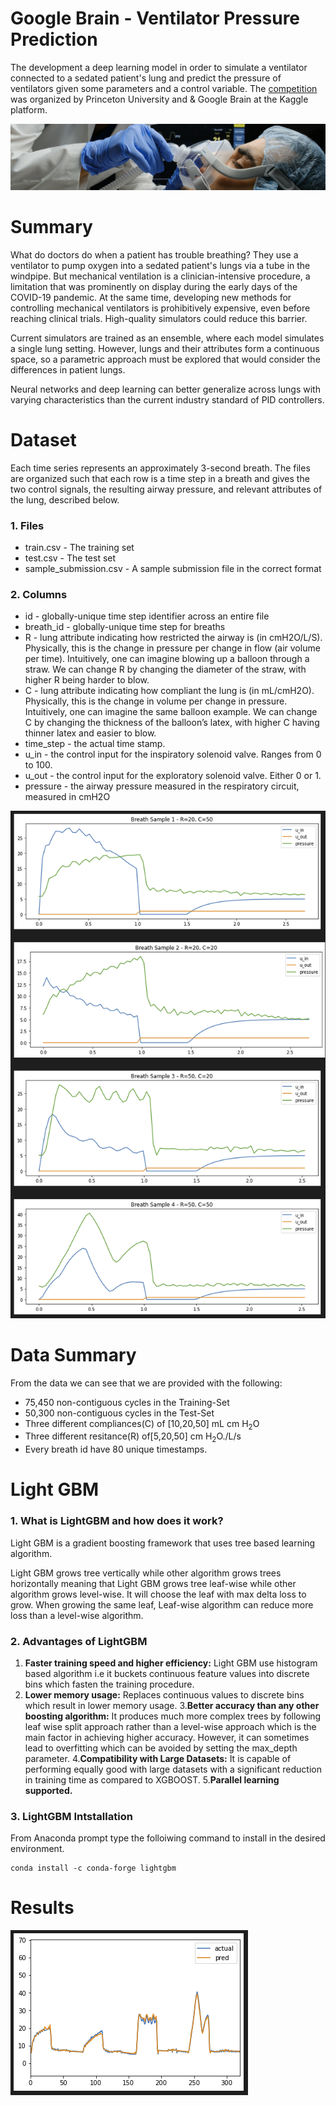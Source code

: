 # Google Brain - Ventilator Pressure Prediction
The development a deep learning model in order to simulate a ventilator connected to a sedated patient's lung and predict the pressure of ventilators given some parameters and a control variable. The [competition](https://www.kaggle.com/c/ventilator-pressure-prediction/overview/description) was organized by Princeton University and & Google Brain at the Kaggle platform.

![Ventilator](images/header.png)
# Summary
What do doctors do when a patient has trouble breathing? They use a ventilator to pump oxygen into a sedated patient's lungs via a tube in the windpipe. But mechanical ventilation is a clinician-intensive procedure, a limitation that was prominently on display during the early days of the COVID-19 pandemic. At the same time, developing new methods for controlling mechanical ventilators is prohibitively expensive, even before reaching clinical trials. High-quality simulators could reduce this barrier.

Current simulators are trained as an ensemble, where each model simulates a single lung setting. However, lungs and their attributes form a continuous space, so a parametric approach must be explored that would consider the differences in patient lungs.

Neural networks and deep learning can better generalize across lungs with varying characteristics than the current industry standard of PID controllers.

# Dataset
Each time series represents an approximately 3-second breath. The files are organized such that each row is a time step in a breath and gives the two control signals, the resulting airway pressure, and relevant attributes of the lung, described below.

### 1. Files
+ train.csv - The training set
+ test.csv - The test set
+ sample_submission.csv - A sample submission file in the correct format
### 2. Columns
+ id - globally-unique time step identifier across an entire file
+ breath_id - globally-unique time step for breaths
+ R - lung attribute indicating how restricted the airway is (in cmH2O/L/S). Physically, this is the change in pressure per change in flow (air volume per time). Intuitively, one can imagine blowing up a balloon through a straw. We can change R by changing the diameter of the straw, with higher R being harder to blow.
+ C - lung attribute indicating how compliant the lung is (in mL/cmH2O). Physically, this is the change in volume per change in pressure. Intuitively, one can imagine the same balloon example. We can change C by changing the thickness of the balloon’s latex, with higher C having thinner latex and easier to blow.
+ time_step - the actual time stamp.
+ u_in - the control input for the inspiratory solenoid valve. Ranges from 0 to 100.
+ u_out - the control input for the exploratory solenoid valve. Either 0 or 1.
+ pressure - the airway pressure measured in the respiratory circuit, measured in cmH2O

![BreathSamples](https://github.com/fola789/Ventilator-Pressure-Prediction/blob/main/images/breathSamples.png)

# Data Summary
From the data we can see that we are provided with the following:
+ 75,450 non-contiguous cycles in the Training-Set
+ 50,300 non-contiguous cycles in the Test-Set
+ Three different compliances(C) of [10,20,50] mL cm H<sub>2</sub>O
+ Three different resitance(R) of[5,20,50] cm H<sub>2</sub>O./L/s
+ Every breath id have 80 unique timestamps.

# Light GBM
### 1. What is LightGBM and how does it work?
Light GBM is a gradient boosting framework that uses tree based learning algorithm.

Light GBM grows tree vertically while other algorithm grows trees horizontally meaning that Light GBM grows tree leaf-wise while other algorithm grows level-wise. It will choose the leaf with max delta loss to grow. When growing the same leaf, Leaf-wise algorithm can reduce more loss than a level-wise algorithm.
### 2. Advantages of LightGBM
1. **Faster training speed and higher efficiency:** Light GBM use histogram based algorithm i.e it buckets continuous feature values into discrete bins which fasten the training procedure.
2. **Lower memory usage:** Replaces continuous values to discrete bins which result in lower memory usage.
3.**Better accuracy than any other boosting algorithm:** It produces much more complex trees by following leaf wise split approach rather than a level-wise approach which is the main factor in achieving higher accuracy. However, it can sometimes lead to overfitting which can be avoided by setting the max_depth parameter.
4.**Compatibility with Large Datasets:** It is capable of performing equally good with large datasets with a significant reduction in training time as compared to XGBOOST.
5.**Parallel learning supported.**

### 3. LightGBM Intstallation
From Anaconda prompt type the folloiwing command to install in the desired environment.

    conda install -c conda-forge lightgbm

# Results

 ![Results](https://github.com/fola789/Ventilator-Pressure-Prediction/blob/main/images/results.png)
